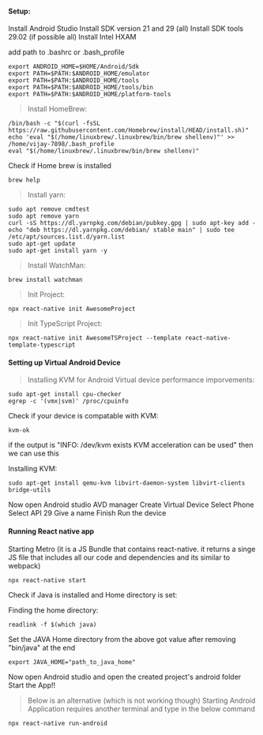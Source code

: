 #### Setup:

Install Android Studio
Install SDK version 21 and 29 (all)
Install SDK tools 29.02 (if possible all)
Install Intel HXAM

add path to .bashrc or .bash_profile 
```
export ANDROID_HOME=$HOME/Android/Sdk
export PATH=$PATH:$ANDROID_HOME/emulator
export PATH=$PATH:$ANDROID_HOME/tools
export PATH=$PATH:$ANDROID_HOME/tools/bin
export PATH=$PATH:$ANDROID_HOME/platform-tools
```

> Install HomeBrew:
```
/bin/bash -c "$(curl -fsSL https://raw.githubusercontent.com/Homebrew/install/HEAD/install.sh)"
echo 'eval "$(/home/linuxbrew/.linuxbrew/bin/brew shellenv)"' >> /home/vijay-7898/.bash_profile
eval "$(/home/linuxbrew/.linuxbrew/bin/brew shellenv)"
```
Check if Home brew is installed 
``` 
brew help 
```
> Install yarn:
```
sudo apt remove cmdtest
sudo apt remove yarn
curl -sS https://dl.yarnpkg.com/debian/pubkey.gpg | sudo apt-key add -
echo "deb https://dl.yarnpkg.com/debian/ stable main" | sudo tee /etc/apt/sources.list.d/yarn.list
sudo apt-get update
sudo apt-get install yarn -y
```

> Install WatchMan:

```
brew install watchman
```

> Init Project:
```
npx react-native init AwesomeProject
```


> Init TypeScript Project:
```
npx react-native init AwesomeTSProject --template react-native-template-typescript
```

#### Setting up Virtual Android Device

> Installing KVM for Android Virtual device performance imporvements:
```
sudo apt-get install cpu-checker
egrep -c '(vmx|svm)' /proc/cpuinfo
```
Check if your device is compatable with KVM:
```
kvm-ok
```
if the output is "INFO: /dev/kvm exists KVM acceleration can be used" then we can use this

Installing KVM:
```
sudo apt-get install qemu-kvm libvirt-daemon-system libvirt-clients bridge-utils
```

Now open Android studio
AVD manager
Create Virtual Device
Select Phone
Select API 29
Give a name
Finish
Run the device

#### Running React native app

Starting Metro (it is a JS Bundle that contains react-native. it returns a singe JS file that includes all our code and dependencies and its similar to webpack)

```
npx react-native start
```

Check if Java is installed and Home directory is set:

Finding the home directory:
```
readlink -f $(which java)
```
Set the JAVA Home directory from the above got value after removing "bin/java" at the end
```
export JAVA_HOME="path_to_java_home"
```

Now open Android studio and open the created project's android folder
Start the App!!


> Below is an alternative (which is not working though)
Starting Android Application requires another terminal and type in the below command
```
npx react-native run-android

```

